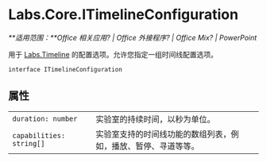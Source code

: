 
# <a name="labs.core.itimelineconfiguration"></a>Labs.Core.ITimelineConfiguration

 _**适用范围：**Office 相关应用? | Office 外接程序? | Office Mix? | PowerPoint_

用于 [Labs.Timeline](../../reference/office-mix/labs.timeline.md) 的配置选项。允许您指定一组时间线配置选项。

```
interface ITimelineConfiguration
```


## <a name="properties"></a>属性


|||
|:-----|:-----|
| `duration: number`|实验室的持续时间，以秒为单位。|
| `capabilities: string[]`|实验室支持的时间线功能的数组列表，例如，播放、暂停、寻道等等。|
